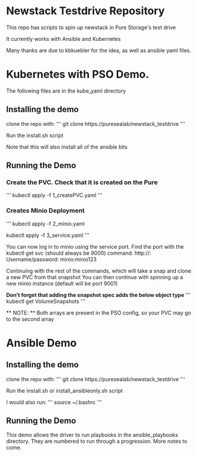 # Newstack Testdrive Repository

This repo has scripts to spin up newstack in Pure Storage's test drive

It currently works with Ansible and Kubernetes

Many thanks are due to kbkuebler for the idea, as well as ansible yaml files.

# Kubernetes with PSO Demo.

The following files are in the kube_yaml directory

## Installing the demo
clone the repo with:
'''
git clone https://puresealab/newstack_testdrive
'''

Run the install.sh script

Note that this will also install all of the ansible bits

## Running the Demo

### Create the PVC. Check that it is created on the Pure
'''
kubectl apply -f 1_createPVC.yaml
'''

### Creates Minio Deployment
'''
kubectl apply -f 2_minio.yaml

kubectl apply -f 3_service.yaml
'''

You can now log in to minio using the service port. Find the port with the kubectl get svc (should always be 9000) command. http://<linuxIP>:<port> Username/password: minio:minio123

Continuing with the rest of the commands, which will take a snap and clone a new PVC from that snapshot
You can then continue with spinning up a new minio instance (default will be port 9001)

**Don't forget that adding the snapshot spec adds the below object type**
'''
kubectl get VolumeSnapshots
'''

** NOTE: ** Both arrays are present in the PSO config, so your PVC may go to the second array

# Ansible Demo


## Installing the demo
clone the repo with:
'''
git clone https://puresealab/newstack_testdrive
'''

Run the install.sh or install_ansibleonly.sh script

I would also run:
'''
source ~/.bashrc
'''

## Running the Demo

This demo allows the driver to run playbooks in the ansible_playbooks directory. They are numbered to run through a progression. More notes to come.
